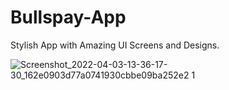 # Bullspay-App
Stylish App with Amazing UI Screens and Designs.

![Screenshot_2022-04-03-13-36-17-30_162e0903d77a0741930cbbe09ba252e2 1](https://user-images.githubusercontent.com/88085275/161419107-1cf9a522-45a0-4144-9e55-6fd8f71872d7.jpg)
